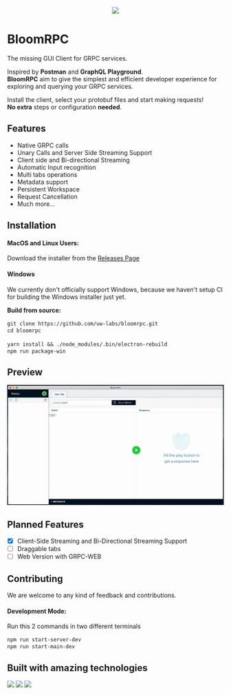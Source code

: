 <p align="center">
  <img src="./resources/blue/256x256.png" />
</p>

# BloomRPC
The missing GUI Client for GRPC services. 

Inspired by **Postman** and **GraphQL Playground**. <br/>
**BloomRPC** aim to give the simplest and efficient developer experience for exploring
and querying your GRPC services.

Install the client, select your protobuf files and start making requests! <br/> 
**No extra** steps or configuration **needed**.

## Features

- Native GRPC calls
- Unary Calls and Server Side Streaming Support
- Client side and Bi-directional Streaming
- Automatic Input recognition
- Multi tabs operations
- Metadata support
- Persistent Workspace
- Request Cancellation
- Much more...

## Installation

#### MacOS and Linux Users:

Download the installer from the [Releases Page](https://github.com/uw-labs/bloomrpc/releases)

#### Windows
We currently don't officially support Windows, because we haven't
setup CI for building the Windows installer just yet.

**Build from source:**

```
git clone https://github.com/uw-labs/bloomrpc.git
cd bloomrpc

yarn install && ./node_modules/.bin/electron-rebuild
npm run package-win
```

## Preview

<img src="./resources/editor-preview.gif" />


## Planned Features

- [x] Client-Side Streaming and Bi-Directional Streaming Support
- [ ] Draggable tabs
- [ ] Web Version with GRPC-WEB

## Contributing

We are welcome to any kind of feedback and contributions.

#### Development Mode:

Run this 2 commands in two different terminals
```
npm run start-server-dev
npm run start-main-dev
```

## Built with amazing technologies

<p float="left">
  <img src="./resources/thirdparties/electron-logo.png" width="100"/>
  <img src="./resources/thirdparties/react-logo.png" width="120" />
  <img src="./resources/thirdparties/grpc-logo.png" width="160" />
</p>
